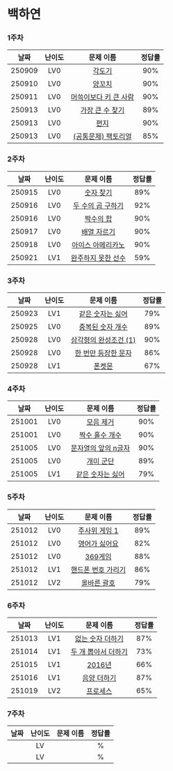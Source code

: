 # 백하연

### 1주차

| **날짜** | **난이도** |                                       **문제 이름**                                       | **정답률** |
| :------: | :--------: | :---------------------------------------------------------------------------------------: | :--------: |
|  250909  |    LV0     |        [각도기](https://school.programmers.co.kr/learn/courses/30/lessons/120829)         |    90%     |
|  250910  |    LV0     |        [양꼬치](https://school.programmers.co.kr/learn/courses/30/lessons/120830)         |    90%     |
|  250911  |    LV0     | [머쓱이보다 키 큰 사람](https://school.programmers.co.kr/learn/courses/30/lessons/120585) |    90%     |
|  250913  |    LV0     |    [가장 큰 수 찾기](https://school.programmers.co.kr/learn/courses/30/lessons/120899)    |    89%     |
|  250913  |    LV0     |         [편지](https://school.programmers.co.kr/learn/courses/30/lessons/120898)          |    90%     |
|  250913  |    LV0     |  [(공통문제) 팩토리얼](https://school.programmers.co.kr/learn/courses/30/lessons/120848)  |    85%     |

### 2주차

| **날짜** | **난이도** |                                     **문제 이름**                                     | **정답률** |
| :------: | :--------: | :-----------------------------------------------------------------------------------: | :--------: |
|  250915  |    LV0     |     [숫자 찾기](https://school.programmers.co.kr/learn/courses/30/lessons/120904)     |    89%     |
|  250916  |    LV0     | [두 수의 곱 구하기](https://school.programmers.co.kr/learn/courses/30/lessons/120804) |    92%     |
|  250916  |    LV0     |     [짝수의 합](https://school.programmers.co.kr/learn/courses/30/lessons/120831)     |    90%     |
|  250917  |    LV0     |    [배열 자르기](https://school.programmers.co.kr/learn/courses/30/lessons/120833)    |    90%     |
|  250918  |    LV0     | [아이스 아메리카노](https://school.programmers.co.kr/learn/courses/30/lessons/120819) |    90%     |
|  250921  |    LV1     | [완주하지 못한 선수](https://school.programmers.co.kr/learn/courses/30/lessons/42576) |    59%     |

### 3주차

| **날짜** | **난이도** |                                       **문제 이름**                                       | **정답률** |
| :------: | :--------: | :---------------------------------------------------------------------------------------: | :--------: |
|  250923  |    LV1     |    [같은 숫자는 싫어](https://school.programmers.co.kr/learn/courses/30/lessons/12906)    |    79%     |
|  250925  |    LV0     |   [중복된 숫자 개수](https://school.programmers.co.kr/learn/courses/30/lessons/120583)    |    89%     |
|  250928  |    LV0     | [삼각형의 완성조건 (1)](https://school.programmers.co.kr/learn/courses/30/lessons/120889) |    90%     |
|  250928  |    LV0     |  [한 번만 등장한 문자](https://school.programmers.co.kr/learn/courses/30/lessons/120896)  |    86%     |
|  250928  |    LV1     |         [폰켓몬](https://school.programmers.co.kr/learn/courses/30/lessons/1845)          |    67%     |

### 4주차

| **날짜** | **난이도** |                                      **문제 이름**                                      | **정답률** |
| :------: | :--------: | :-------------------------------------------------------------------------------------: | :--------: |
|  251001  |    LV0     |      [모음 제거](https://school.programmers.co.kr/learn/courses/30/lessons/120849)      |    90%     |
|  251001  |    LV0     |   [짝수 홀수 개수](https://school.programmers.co.kr/learn/courses/30/lessons/120824)    |    90%     |
|  251005  |    LV0     | [문자열의 앞의 n글자](https://school.programmers.co.kr/learn/courses/30/lessons/181907) |    90%     |
|  251005  |    LV0     |      [개미 군단](https://school.programmers.co.kr/learn/courses/30/lessons/120837)      |    89%     |
|  251005  |    LV1     |   [같은 숫자는 싫어](https://school.programmers.co.kr/learn/courses/30/lessons/12906)   |    79%     |

### 5주차

| **날짜** | **난이도** |                                     **문제 이름**                                     | **정답률** |
| :------: | :--------: | :-----------------------------------------------------------------------------------: | :--------: |
|  251012  |    LV0     |   [주사위 게임 1](https://school.programmers.co.kr/learn/courses/30/lessons/181839)   |    89%     |
|  251012  |    LV0     |   [영어가 싫어요](https://school.programmers.co.kr/learn/courses/30/lessons/120894)   |    82%     |
|  251012  |    LV0     |      [369게임](https://school.programmers.co.kr/learn/courses/30/lessons/120891)      |    88%     |
|  251012  |    LV1     | [핸드폰 번호 가리기](https://school.programmers.co.kr/learn/courses/30/lessons/12948) |    86%     |
|  251012  |    LV2     |    [올바른 괄호](https://school.programmers.co.kr/learn/courses/30/lessons/12909)     |    79%     |

### 6주차

| **날짜** | **난이도** |                                     **문제 이름**                                      | **정답률** |
| :------: | :--------: | :------------------------------------------------------------------------------------: | :--------: |
|  251013  |    LV1     |  [없는 숫자 더하기](https://school.programmers.co.kr/learn/courses/30/lessons/86051)   |    87%     |
|  251014  |    LV1     | [두 개 뽑아서 더하기](https://school.programmers.co.kr/learn/courses/30/lessons/68644) |    73%     |
|  251015  |    LV1     |       [2016년](https://school.programmers.co.kr/learn/courses/30/lessons/12901)        |    66%     |
|  251016  |    LV1     |     [음양 더하기](https://school.programmers.co.kr/learn/courses/30/lessons/76501)     |    87%     |
|  251019  |    LV2     |      [프로세스](https://school.programmers.co.kr/learn/courses/30/lessons/42587)       |    65%     |

### 7주차

| **날짜** | **난이도** | **문제 이름** | **정답률** |
| :------: | :--------: | :-----------: | :--------: |
|          |     LV     |     []()      |     %      |
|          |     LV     |     []()      |     %      |
